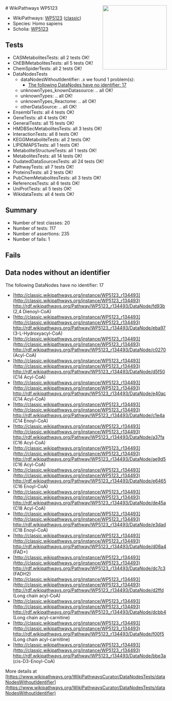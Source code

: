 <img style="float: right; width: 200px" src="https://upload.wikimedia.org/wikipedia/commons/thumb/8/83/Wplogo_with_text_500.png/640px-Wplogo_with_text_500.png" />
# WikiPathways WP5123

* WikiPathways: [WP5123](https://wikipathways.org/pathways/WP5123) ([classic](https://classic.wikipathways.org/instance/WP5123))
* Species: Homo sapiens
* Scholia: [WP5123](https://scholia.toolforge.org/wikipathways/WP5123)
## Tests
* CASMetabolitesTests: all 2 tests OK!
* ChEBIMetabolitesTests: all 5 tests OK!
* ChemSpiderTests: all 2 tests OK!
* DataNodesTests
    * dataNodesWithoutIdentifier: .x we found 1 problem(s):
        * [The following DataNodes have no identifier: 17](#8792c497)
    * unknownTypes_knownDatasource: .. all OK!
    * unknownTypes: .. all OK!
    * unknownTypes_Reactome: .. all OK!
    * otherDataSource: .. all OK!
* EnsemblTests: all 4 tests OK!
* GeneTests: all 4 tests OK!
* GeneralTests: all 15 tests OK!
* HMDBSecMetabolitesTests: all 3 tests OK!
* InteractionTests: all 8 tests OK!
* KEGGMetaboliteTests: all 2 tests OK!
* LIPIDMAPSTests: all 1 tests OK!
* MetaboliteStructureTests: all 1 tests OK!
* MetabolitesTests: all 14 tests OK!
* OudatedDataSourcesTests: all 24 tests OK!
* PathwayTests: all 7 tests OK!
* ProteinsTests: all 2 tests OK!
* PubChemMetabolitesTests: all 3 tests OK!
* ReferencesTests: all 6 tests OK!
* UniProtTests: all 5 tests OK!
* WikidataTests: all 4 tests OK!


## Summary

* Number of test classes: 20
* Number of tests: 117
* Number of assertions: 235
* Number of fails: 1

## Fails

<a name="8792c497" />

## Data nodes without an identifier

The following DataNodes have no identifier: 17

* [http://classic.wikipathways.org/instance/WP5123_r134493](http://classic.wikipathways.org/instance/WP5123_r134493) http://rdf.wikipathways.org/Pathway/WP5123_r134493/DataNode/fd93b (2,4 Dienoyl-CoA)
* [http://classic.wikipathways.org/instance/WP5123_r134493](http://classic.wikipathways.org/instance/WP5123_r134493) http://rdf.wikipathways.org/Pathway/WP5123_r134493/DataNode/eba97 (3-L-Hydroxyacyl-CoA)
* [http://classic.wikipathways.org/instance/WP5123_r134493](http://classic.wikipathways.org/instance/WP5123_r134493) http://rdf.wikipathways.org/Pathway/WP5123_r134493/DataNode/c0270 (Acyl-CoA)
* [http://classic.wikipathways.org/instance/WP5123_r134493](http://classic.wikipathways.org/instance/WP5123_r134493) http://rdf.wikipathways.org/Pathway/WP5123_r134493/DataNode/d5f50 (C14 Acyl-CoA)
* [http://classic.wikipathways.org/instance/WP5123_r134493](http://classic.wikipathways.org/instance/WP5123_r134493) http://rdf.wikipathways.org/Pathway/WP5123_r134493/DataNode/e40ac (C14 Acyl-CoA)
* [http://classic.wikipathways.org/instance/WP5123_r134493](http://classic.wikipathways.org/instance/WP5123_r134493) http://rdf.wikipathways.org/Pathway/WP5123_r134493/DataNode/c1e4a (C14 Enoyl-CoA)
* [http://classic.wikipathways.org/instance/WP5123_r134493](http://classic.wikipathways.org/instance/WP5123_r134493) http://rdf.wikipathways.org/Pathway/WP5123_r134493/DataNode/a37fa (C16 Acyl-CoA)
* [http://classic.wikipathways.org/instance/WP5123_r134493](http://classic.wikipathways.org/instance/WP5123_r134493) http://rdf.wikipathways.org/Pathway/WP5123_r134493/DataNode/ae9d5 (C16 Acyl-CoA)
* [http://classic.wikipathways.org/instance/WP5123_r134493](http://classic.wikipathways.org/instance/WP5123_r134493) http://rdf.wikipathways.org/Pathway/WP5123_r134493/DataNode/e6465 (C16 Enoyl-CoA)
* [http://classic.wikipathways.org/instance/WP5123_r134493](http://classic.wikipathways.org/instance/WP5123_r134493) http://rdf.wikipathways.org/Pathway/WP5123_r134493/DataNode/de45a (C18 Acyl-CoA)
* [http://classic.wikipathways.org/instance/WP5123_r134493](http://classic.wikipathways.org/instance/WP5123_r134493) http://rdf.wikipathways.org/Pathway/WP5123_r134493/DataNode/e3dad (C18 Enoyl-CoA)
* [http://classic.wikipathways.org/instance/WP5123_r134493](http://classic.wikipathways.org/instance/WP5123_r134493) http://rdf.wikipathways.org/Pathway/WP5123_r134493/DataNode/d06a4 (FAD+)
* [http://classic.wikipathways.org/instance/WP5123_r134493](http://classic.wikipathways.org/instance/WP5123_r134493) http://rdf.wikipathways.org/Pathway/WP5123_r134493/DataNode/dc7c3 (FADH2)
* [http://classic.wikipathways.org/instance/WP5123_r134493](http://classic.wikipathways.org/instance/WP5123_r134493) http://rdf.wikipathways.org/Pathway/WP5123_r134493/DataNode/d2ffd (Long chain acyl-CoA)
* [http://classic.wikipathways.org/instance/WP5123_r134493](http://classic.wikipathways.org/instance/WP5123_r134493) http://rdf.wikipathways.org/Pathway/WP5123_r134493/DataNode/dcbb4 (Long chain acyl-carnitine)
* [http://classic.wikipathways.org/instance/WP5123_r134493](http://classic.wikipathways.org/instance/WP5123_r134493) http://rdf.wikipathways.org/Pathway/WP5123_r134493/DataNode/f00f5 (Long chain acyl-carnitine)
* [http://classic.wikipathways.org/instance/WP5123_r134493](http://classic.wikipathways.org/instance/WP5123_r134493) http://rdf.wikipathways.org/Pathway/WP5123_r134493/DataNode/bbe3a (cis-D3-Enoyl-CoA)


More details at [https://www.wikipathways.org/WikiPathwaysCurator/DataNodesTests/dataNodesWithoutIdentifier](https://www.wikipathways.org/WikiPathwaysCurator/DataNodesTests/dataNodesWithoutIdentifier)

